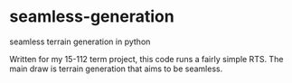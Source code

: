 # seamless-generation
seamless terrain generation in python

Written for my 15-112 term project, this code runs a fairly simple RTS. 
The main draw is terrain generation that aims to be seamless.
